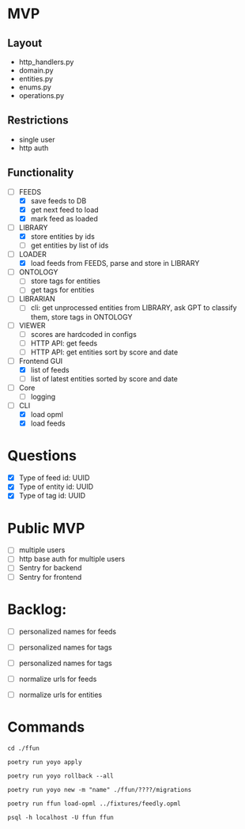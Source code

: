 
# MVP

## Layout

- http_handlers.py
- domain.py
- entities.py
- enums.py
- operations.py

## Restrictions

- single user
- http auth

## Functionality

- [ ] FEEDS
  - [x] save feeds to DB
  - [x] get next feed to load
  - [x] mark feed as loaded
- [ ] LIBRARY
  - [x] store entities by ids
  - [ ] get entities by list of ids
- [ ] LOADER
  - [x] load feeds from FEEDS, parse and store in LIBRARY
- [ ] ONTOLOGY
  - [ ] store tags for entities
  - [ ] get tags for entities
- [ ] LIBRARIAN
  - [ ] cli: get unprocessed entities from LIBRARY, ask GPT to classify them, store tags in ONTOLOGY
- [ ] VIEWER
  - [ ] scores are hardcoded in configs
  - [ ] HTTP API: get feeds
  - [ ] HTTP API: get entities sort by score and date
- [ ] Frontend GUI
  - [x] list of feeds
  - [ ] list of latest entities sorted by score and date
- [ ] Core
  - [ ] logging
- [ ] CLI
  - [x] load opml
  - [x] load feeds

# Questions

- [x] Type of feed id: UUID
- [x] Type of entity id: UUID
- [x] Type of tag id: UUID

# Public MVP

- [ ] multiple users
- [ ] http base auth for multiple users
- [ ] Sentry for backend
- [ ] Sentry for frontend

# Backlog:

- [ ] personalized names for feeds
- [ ] personalized names for tags
- [ ] personalized names for tags
- [ ] normalize urls for feeds
- [ ] normalize urls for entities


# Commands

```
cd ./ffun

poetry run yoyo apply

poetry run yoyo rollback --all

poetry run yoyo new -m "name" ./ffun/????/migrations

poetry run ffun load-opml ../fixtures/feedly.opml

```

```
psql -h localhost -U ffun ffun

```
